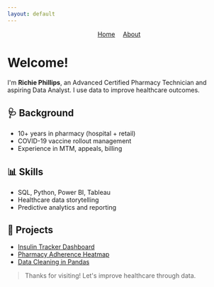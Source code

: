 ```yaml
---
layout: default
---
```


<nav style="text-align: center; margin-bottom: 2em;">
  <a href="/" style="margin-right: 1em;">Home</a>
  <a href="/about/">About</a>
</nav>


# Welcome!

I'm **Richie Phillips**, an Advanced Certified Pharmacy Technician and aspiring Data Analyst. I use data to improve healthcare outcomes.

## 🩺 Background
- 10+ years in pharmacy (hospital + retail)
- COVID-19 vaccine rollout management
- Experience in MTM, appeals, billing

## 📊 Skills
- SQL, Python, Power BI, Tableau
- Healthcare data storytelling
- Predictive analytics and reporting

## 📁 Projects
- [Insulin Tracker Dashboard](#)
- [Pharmacy Adherence Heatmap](#)
- [Data Cleaning in Pandas](#)

> Thanks for visiting! Let's improve healthcare through data.
